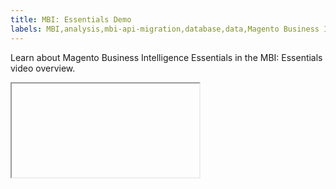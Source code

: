 ```yaml
---
title: MBI: Essentials Demo
labels: MBI,analysis,mbi-api-migration,database,data,Magento Business Intelligence,how to,reports
---
```


Learn about Magento Business Intelligence Essentials in the MBI: Essentials video overview. 

<iframe></iframe>